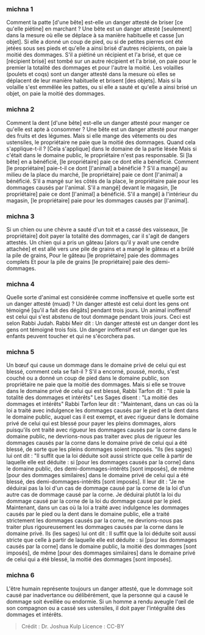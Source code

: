 
### michna 1
Comment la patte [d'une bête] est-elle un danger attesté de briser [ce qu'elle piétine] en marchant ? Une bête est un danger attesté [seulement] dans la mesure où elle se déplace à sa manière habituelle et casse [un objet]. Si elle a donné un coup de pied, ou si de petites pierres ont été jetées sous ses pieds et qu'elle a ainsi brisé d'autres récipients, on paie la moitié des dommages. S'il a piétiné un récipient et l'a brisé, et que ce [récipient brisé] est tombé sur un autre récipient et l'a brisé, on paie pour le premier la totalité des dommages et pour l'autre la moitié. Les volailles (poulets et coqs) sont un danger attesté dans la mesure où elles se déplacent de leur manière habituelle et brisent [des objets]. Mais si la volaille s'est emmêlée les pattes, ou si elle a sauté et qu'elle a ainsi brisé un objet, on paie la moitié des dommages.

### michna 2
Comment la dent [d'une bête] est-elle un danger attesté pour manger ce qu'elle est apte à consommer ? Une bête est un danger attesté pour manger des fruits et des légumes. Mais si elle mange des vêtements ou des ustensiles, le propriétaire ne paie que la moitié des dommages. Quand cela s'applique-t-il ? [Cela s'applique] dans le domaine de la partie lésée Mais si c'était dans le domaine public, le propriétaire n'est pas responsable. Si [la bête] en a bénéficié, [le propriétaire] paie ce dont elle a bénéficié. Comment [le propriétaire] paie-t-il ce dont [l'animal] a bénéficié ? S'il a mangé] au milieu de la place du marché, [le propriétaire] paie ce dont [l'animal] a bénéficié. S'il a mangé sur les côtés de la place, le propriétaire paie pour les dommages causés par l'animal. S'il a mangé] devant le magasin, [le propriétaire] paie ce dont [l'animal] a bénéficié. S'il a mangé] à l'intérieur du magasin, [le propriétaire] paie pour les dommages causés par [l'animal].

### michna 3
Si un chien ou une chèvre a sauté d'un toit et a cassé des vaisseaux, [le propriétaire] doit payer la totalité des dommages, car il s'agit de dangers attestés. Un chien qui a pris un gâteau [alors qu'il y avait une cendre attachée] et est allé vers une pile de grains et a mangé le gâteau et a brûlé la pile de grains, Pour le gâteau [le propriétaire] paie des dommages complets Et pour la pile de grains [le propriétaire] paie des demi-dommages.

### michna 4
Quelle sorte d'animal est considérée comme inoffensive et quelle sorte est un danger attesté (muad) ? Un danger attesté est celui dont les gens ont témoigné [qu'il a fait des dégâts] pendant trois jours. Un animal inoffensif est celui qui s'est abstenu de tout dommage pendant trois jours. Ceci est selon Rabbi Judah. Rabbi Meir dit : Un danger attesté est un danger dont les gens ont témoigné trois fois. Un danger inoffensif est un danger que les enfants peuvent toucher et qui ne s'écorchera pas.

### michna 5
Un bœuf qui cause un dommage dans le domaine privé de celui qui est blessé, comment cela se fait-il ? S'il a encorné, poussé, mordu, s'est couché ou a donné un coup de pied dans le domaine public, son propriétaire ne paie que la moitié des dommages. Mais si elle se trouve dans le domaine privé de celui qui est blessé, Rabbi Tarfon dit : "Il paie la totalité des dommages et intérêts" Les Sages disent : "La moitié des dommages et intérêts" Rabbi Tarfon leur dit : "Maintenant, dans un cas où la loi a traité avec indulgence les dommages causés par le pied et la dent dans le domaine public, auquel cas il est exempt, et avec rigueur dans le domaine privé de celui qui est blessé pour payer les pleins dommages, alors puisqu'ils ont traité avec rigueur les dommages causés par la corne dans le domaine public, ne devrions-nous pas traiter avec plus de rigueur les dommages causés par la corne dans le domaine privé de celui qui a été blessé, de sorte que les pleins dommages soient imposés. "Ils (les sages) lui ont dit :  "Il suffit que la loi déduite soit aussi stricte que celle à partir de laquelle elle est déduite : si [pour les dommages causés par la corne] dans le domaine public, des demi-dommages-intérêts [sont imposés], de même [pour des dommages similaires] dans le domaine privé de celui qui a été blessé, des demi-dommages-intérêts [sont imposés]. Il leur dit :  "Je ne déduirai pas la loi d'un cas de dommage causé par la corne de la loi d'un autre cas de dommage causé par la corne.  Je déduirai plutôt la loi du dommage causé par la corne de la loi du dommage causé par le pied.  Maintenant, dans un cas où la loi a traité avec indulgence les dommages causés par le pied ou la dent dans le domaine public, elle a traité strictement les dommages causés par la corne, ne devrions-nous pas traiter plus rigoureusement les dommages causés par la corne dans le domaine privé. Ils (les sages) lui ont dit :  Il suffit que la loi déduite soit aussi stricte que celle à partir de laquelle elle est déduite : si [pour les dommages causés par la corne] dans le domaine public, la moitié des dommages [sont imposés], de même [pour des dommages similaires] dans le domaine privé de celui qui a été blessé, la moitié des dommages [sont imposés].

### michna 6
L'être humain représente toujours un danger attesté, que le dommage soit causé par inadvertance ou délibérément, que la personne qui a causé le dommage soit éveillée ou endormie. Si un homme a rendu aveugle l'œil de son compagnon ou a cassé ses ustensiles, il doit payer l'intégralité des dommages et intérêts.

>Crédit : Dr. Joshua Kulp
>Licence : CC-BY